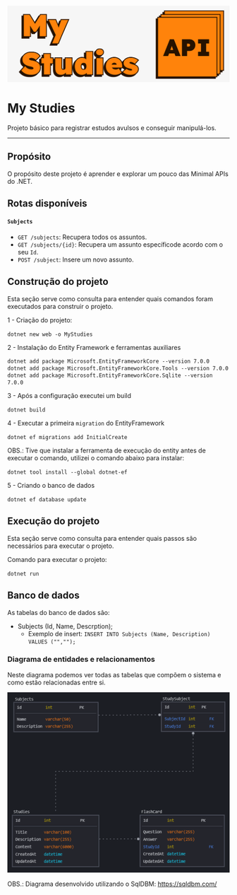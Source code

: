 ![capa do projeto](/repository-cover.png)

# My Studies
Projeto básico para registrar estudos avulsos e conseguir manipulá-los.

---

## Propósito

O propósito deste projeto é aprender e explorar um pouco das Minimal APIs do .NET.

## Rotas disponíveis

#### `Subjects`

- `GET /subjects`: Recupera todos os assuntos.
- `GET /subjects/{id}`: Recupera um assunto específicode acordo com o seu `Id`.
- `POST /subject`: Insere um novo assunto.

## Construção do projeto

Esta seção serve como consulta para entender quais comandos foram executados para construir o projeto.


1 - Criação do projeto:
   
`dotnet new web -o MyStudies`

2 - Instalação do Entity Framework e ferramentas auxiliares

```
dotnet add package Microsoft.EntityFrameworkCore --version 7.0.0
dotnet add package Microsoft.EntityFrameworkCore.Tools --version 7.0.0
dotnet add package Microsoft.EntityFrameworkCore.Sqlite --version 7.0.0
```

3 -  Após a configuração executei um build

`dotnet build`

4 - Executar a primeira `migration` do EntityFramework

`dotnet ef migrations add InitialCreate`

OBS.: Tive que instalar a ferramenta de execução do entity antes de executar o comando, utilizei o comando abaixo para instalar:

`dotnet tool install --global dotnet-ef`

5 - Criando o banco de dados

`dotnet ef database update`

## Execução do projeto

Esta seção serve como consulta para entender quais passos são necessários para executar o projeto.


Comando para executar o projeto:

`dotnet run`


## Banco de dados

As tabelas do banco de dados são:

- Subjects (Id, Name, Descrption);
  - Exemplo de insert: `INSERT INTO Subjects (Name, Description) VALUES ("","");`

### Diagrama de entidades e relacionamentos

Neste diagrama podemos ver todas as tabelas que compõem o sistema e como estão relacionadas entre si.

![alt text](image.png)

OBS.: Diagrama desenvolvido utilizando o SqlDBM: https://sqldbm.com/
